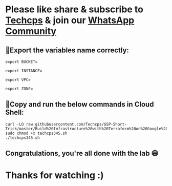

# Please like share & subscribe to [Techcps](https://www.youtube.com/@techcps) & join our [WhatsApp Community](https://whatsapp.com/channel/0029Va9nne147XeIFkXYv71A)

## 🚨Export the variables name correctly:
```
export BUCKET=

export INSTANCE=

export VPC=

export ZONE=
```

## 🚨Copy and run the below commands in Cloud Shell:
```
curl -LO raw.githubusercontent.com/Techcps/GSP-Short-Trick/master/Build%20Infrastructure%20with%20Terraform%20on%20Google%20Cloud:%20Challenge%20Lab/techcps345.sh
sudo chmod +x techcps345.sh
./techcps345.sh
```

## Congratulations, you're all done with the lab 😄

# Thanks for watching :)

